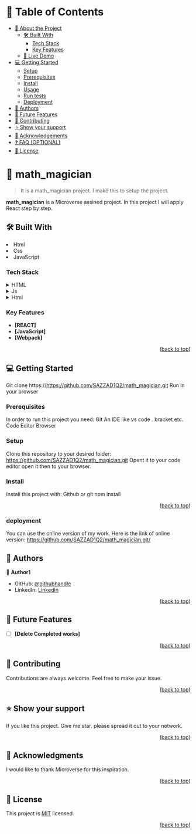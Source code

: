 



# 📗 Table of Contents

- [📖 About the Project](#about-project)
  - [🛠 Built With](#built-with)
    - [Tech Stack](#tech-stack)
    - [Key Features](#key-features)
  - [🚀 Live Demo](#live-demo)
- [💻 Getting Started](#getting-started)
  - [Setup](#setup)
  - [Prerequisites](#prerequisites)
  - [Install](#install)
  - [Usage](#usage)
  - [Run tests](#run-tests)
  - [Deployment](#triangular_flag_on_post-deployment)
- [👥 Authors](#authors)
- [🔭 Future Features](#future-features)
- [🤝 Contributing](#contributing)
- [⭐️ Show your support](#support)
- [🙏 Acknowledgements](#acknowledgements)
- [❓ FAQ (OPTIONAL)](#faq)
- [📝 License](#license)



# 📖 math_magician <a name="math_magician"></a>

> It is a math_magician project. I make this to setup the project.

**math_magician** is a Microverse assined project. In this project I will apply React step by step.

## 🛠 Built With <a name="built-with"></a>
<li>Html</li>
<li>Css</li>
<li>JavaScript</li>

### Tech Stack <a name="tech-stack"></a>


<details>
  <summary>HTML</summary>
  <ul>
    <li><a href="https://reactjs.org/">css</a></li>
  </ul>
</details>

<details>
  <summary>Js</summary>
  <ul>
    <li><a href="https://expressjs.com/">Animation</a></li>
  </ul>
</details>

<details>
<summary>Html</summary>
  <ul>
    <li><a href="https://www.postgresql.org/">Css</a></li>
  </ul>
</details>

<!-- Features -->

### Key Features <a name="key-features"></a>


- **[REACT]**
- **[JavaScript]**
- **[Webpack]**

<p align="right">(<a href="#readme-top">back to top</a>)</p>

<!-- GETTING STARTED -->

## 💻 Getting Started <a name="getting-started"></a>


Git clone https://https://github.com/SAZZAD1Q2/math_magician.git
Run in your browser

### Prerequisites

In order to run this project you need:
Git
An IDE like vs code . bracket etc.
Code Editor
Browser

### Setup

Clone this repository to your desired folder: https://github.com/SAZZAD1Q2/math_magician.git
Opent it to your code editor
open it then to your browser.


### Install

Install this project with:
Github or git
npm install

<p align="right">(<a href="#readme-top">back to top</a>)</p>

### deployment
You can use the online version of my work. Here is the link of online version: https://github.com/SAZZAD1Q2/math_magician.git/

<!-- AUTHORS -->

## 👥 Authors <a name="authors"></a>


👤 **Author1**

- GitHub: [@githubhandle](https://github.com/SAZZAD1Q2/math_magician.git)
- LinkedIn: [LinkedIn](https://www.linkedin.com/in/md-sazzad-hossain-054720257/)


<p align="right">(<a href="#readme-top">back to top</a>)</p>

<!-- FUTURE FEATURES -->

## 🔭 Future Features <a name="future-features"></a>


- [ ] **[Delete Completed works]**
<p align="right">(<a href="#readme-top">back to top</a>)</p>

<!-- CONTRIBUTING -->

## 🤝 Contributing <a name="contributing"></a>
Contributions are always welcome. Feel free to make your issue.

<p align="right">(<a href="#readme-top">back to top</a>)</p>

<!-- SUPPORT -->

## ⭐️ Show your support <a name="support"></a>
If you like this project. Give me star. please spread it out to your network.

<p align="right">(<a href="#readme-top">back to top</a>)</p>

<!-- ACKNOWLEDGEMENTS -->

## 🙏 Acknowledgments <a name="acknowledgements"></a>
I would like to thank Microverse for this inspiration.

<p align="right">(<a href="#readme-top">back to top</a>)</p>

## 📝 License <a name="LICENSE"></a>

This project is [MIT](./LICENSE) licensed.

<p align="right">(<a href="#readme-top">back to top</a>)</p>
